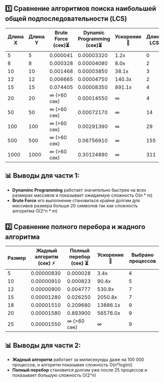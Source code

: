 
## 1️⃣ Сравнение алгоритмов поиска наибольшей общей подпоследовательности (LCS)

| Длина X | Длина Y | Brute Force (сек)⏳ | Dynamic Programming (сек)⏳ | Ускорение🚀 | Длина LCS |
|---------|---------|-------------------|---------------------------|-----------|-----------|
| 5       | 5       | 0.000041          | 0.00003320                | 1.2x      | 0         |
| 8       | 8       | 0.000328          | 0.00004080                | 8.0x      | 2         |
| 10      | 10      | 0.001468          | 0.00003850                | 38.1x     | 3         |
| 12      | 12      | 0.006665          | 0.00004750                | 140.3x    | 2         |
| 15      | 15      | 0.074405          | 0.00008350                | 891.1x    | 4         |
| 20      | 20      | ∞ (>60 сек)       | 0.00014550                | ∞         | 4         |
| 50      | 50      | ∞ (>60 сек)       | 0.00072170                | ∞         | 14        |
| 100     | 100     | ∞ (>60 сек)       | 0.00291390                | ∞         | 29        |
| 500     | 500     | ∞ (>60 сек)       | 0.06756910                | ∞         | 155       |
| 1000    | 1000    | ∞ (>60 сек)       | 0.30124890                | ∞         | 311       |

## 📊 Выводы для части 1:
- **Dynaminc Programming** работает значительно быстрее на всех размерах массивов и показывает ожидаемую сложность O(n * m)
- **Brute Force** его выполнение становиться крайне долгим для массивов размера больше 20 символов так как сложность алгоритма O(2^n * m)

## 2️⃣ Сравнение полного перебора и жадного алгоритма

| Размер | Жадный алгоритм (сек) ⚡ | Полный перебор (сек) ⏳ | Ускорение 🚀 | Выбрано процессов |
|--------|--------------------------|-------------------------|--------------|-------------------|
| 5      | 0.00000830               | 0.000028                | 3.4x         | 4                 |
| 10     | 0.00000910               | 0.000823                | 90.4x        | 5                 |
| 12     | 0.00000900               | 0.004777                | 530.8x       | 7                 |
| 15     | 0.00001280               | 0.026250                | 2050.8x      | 7                 |
| 18     | 0.00001510               | 0.209680                | 13886.1x     | 9                 |
| 20     | 0.00001580               | 0.893900                | 56576.0x     | 9                 |
| 25     | 0.00001550               | ∞ (>60 сек)             | ∞            | 9                 |
## 📊 Выводы для части 2:
- **Жадный алгоритм** работает за милисекунды даже на 100 000 процессов, и алгоритм показывае сложность O(n*log(n))
- **Полный перебор** становится долгим уже после 25 процессов и показывает большую сложность O(2^n)
